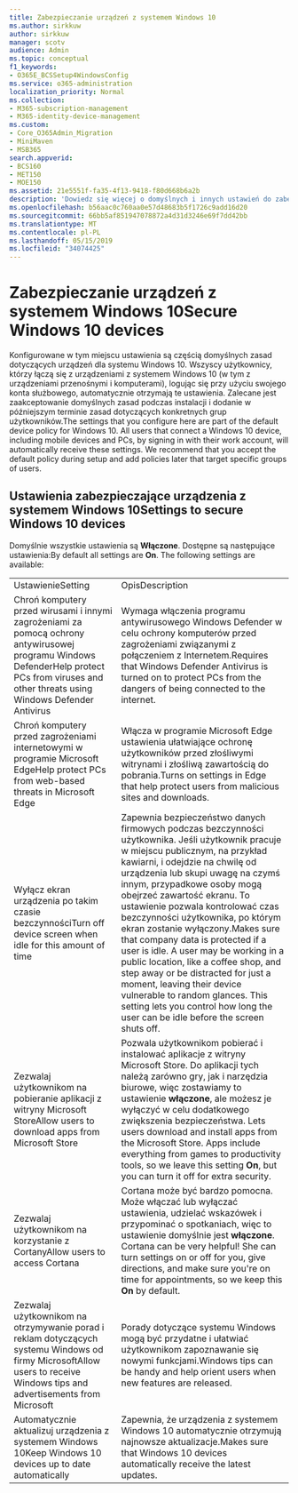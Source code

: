 ```yaml
---
title: Zabezpieczanie urządzeń z systemem Windows 10
ms.author: sirkkuw
author: sirkkuw
manager: scotv
audience: Admin
ms.topic: conceptual
f1_keywords:
- O365E_BCSSetup4WindowsConfig
ms.service: o365-administration
localization_priority: Normal
ms.collection:
- M365-subscription-management
- M365-identity-device-management
ms.custom:
- Core_O365Admin_Migration
- MiniMaven
- MSB365
search.appverid:
- BCS160
- MET150
- MOE150
ms.assetid: 21e5551f-fa35-4f13-9418-f80d668b6a2b
description: 'Dowiedz się więcej o domyślnych i innych ustawień do zabezpieczenia urządzeń Windows 10. '
ms.openlocfilehash: b56aac0c760aa0e57d48683b5f1726c9add16d20
ms.sourcegitcommit: 66bb5af851947078872a4d31d3246e69f7dd42bb
ms.translationtype: MT
ms.contentlocale: pl-PL
ms.lasthandoff: 05/15/2019
ms.locfileid: "34074425"
---
```

# <a name="secure-windows-10-devices"></a><span data-ttu-id="6098a-103">Zabezpieczanie urządzeń z systemem Windows 10</span><span class="sxs-lookup"><span data-stu-id="6098a-103">Secure Windows 10 devices</span></span>

<span data-ttu-id="6098a-p101">Konfigurowane w tym miejscu ustawienia są częścią domyślnych zasad dotyczących urządzeń dla systemu Windows 10. Wszyscy użytkownicy, którzy łączą się z urządzeniami z systemem Windows 10 (w tym z urządzeniami przenośnymi i komputerami), logując się przy użyciu swojego konta służbowego, automatycznie otrzymają te ustawienia. Zalecane jest zaakceptowanie domyślnych zasad podczas instalacji i dodanie w późniejszym terminie zasad dotyczących konkretnych grup użytkowników.</span><span class="sxs-lookup"><span data-stu-id="6098a-p101">The settings that you configure here are part of the default device policy for Windows 10. All users that connect a Windows 10 device, including mobile devices and PCs, by signing in with their work account, will automatically receive these settings. We recommend that you accept the default policy during setup and add policies later that target specific groups of users.</span></span>
  
## <a name="settings-to-secure-windows-10-devices"></a><span data-ttu-id="6098a-107">Ustawienia zabezpieczające urządzenia z systemem Windows 10</span><span class="sxs-lookup"><span data-stu-id="6098a-107">Settings to secure Windows 10 devices</span></span>

<span data-ttu-id="6098a-p102">Domyślnie wszystkie ustawienia są **Włączone**. Dostępne są następujące ustawienia:</span><span class="sxs-lookup"><span data-stu-id="6098a-p102">By default all settings are **On**. The following settings are available:</span></span>
  
|||
|:-----|:-----|
|<span data-ttu-id="6098a-110">Ustawienie</span><span class="sxs-lookup"><span data-stu-id="6098a-110">Setting</span></span>  <br/> |<span data-ttu-id="6098a-111">Opis</span><span class="sxs-lookup"><span data-stu-id="6098a-111">Description</span></span>  <br/> |
|<span data-ttu-id="6098a-112">Chroń komputery przed wirusami i innymi zagrożeniami za pomocą ochrony antywirusowej programu Windows Defender</span><span class="sxs-lookup"><span data-stu-id="6098a-112">Help protect PCs from viruses and other threats using Windows Defender Antivirus</span></span>  <br/> |<span data-ttu-id="6098a-113">Wymaga włączenia programu antywirusowego Windows Defender w celu ochrony komputerów przed zagrożeniami związanymi z połączeniem z Internetem.</span><span class="sxs-lookup"><span data-stu-id="6098a-113">Requires that Windows Defender Antivirus is turned on to protect PCs from the dangers of being connected to the internet.</span></span>  <br/> |
|<span data-ttu-id="6098a-114">Chroń komputery przed zagrożeniami internetowymi w programie Microsoft Edge</span><span class="sxs-lookup"><span data-stu-id="6098a-114">Help protect PCs from web-based threats in Microsoft Edge</span></span>  <br/> |<span data-ttu-id="6098a-115">Włącza w programie Microsoft Edge ustawienia ułatwiające ochronę użytkowników przed złośliwymi witrynami i złośliwą zawartością do pobrania.</span><span class="sxs-lookup"><span data-stu-id="6098a-115">Turns on settings in Edge that help protect users from malicious sites and downloads.</span></span>  <br/> |
|<span data-ttu-id="6098a-116">Wyłącz ekran urządzenia po takim czasie bezczynności</span><span class="sxs-lookup"><span data-stu-id="6098a-116">Turn off device screen when idle for this amount of time</span></span>  <br/> |<span data-ttu-id="6098a-p103">Zapewnia bezpieczeństwo danych firmowych podczas bezczynności użytkownika. Jeśli użytkownik pracuje w miejscu publicznym, na przykład kawiarni, i odejdzie na chwilę od urządzenia lub skupi uwagę na czymś innym, przypadkowe osoby mogą obejrzeć zawartość ekranu. To ustawienie pozwala kontrolować czas bezczynności użytkownika, po którym ekran zostanie wyłączony.</span><span class="sxs-lookup"><span data-stu-id="6098a-p103">Makes sure that company data is protected if a user is idle. A user may be working in a public location, like a coffee shop, and step away or be distracted for just a moment, leaving their device vulnerable to random glances. This setting lets you control how long the user can be idle before the screen shuts off.</span></span>  <br/> |
|<span data-ttu-id="6098a-120">Zezwalaj użytkownikom na pobieranie aplikacji z witryny Microsoft Store</span><span class="sxs-lookup"><span data-stu-id="6098a-120">Allow users to download apps from Microsoft Store</span></span>  <br/> |<span data-ttu-id="6098a-p104">Pozwala użytkownikom pobierać i instalować aplikacje z witryny Microsoft Store. Do aplikacji tych należą zarówno gry, jak i narzędzia biurowe, więc zostawiamy to ustawienie **włączone**, ale możesz je wyłączyć w celu dodatkowego zwiększenia bezpieczeństwa.  </span><span class="sxs-lookup"><span data-stu-id="6098a-p104">Lets users download and install apps from the Microsoft Store. Apps include everything from games to productivity tools, so we leave this setting **On**, but you can turn it off for extra security.  </span></span><br/> |
|<span data-ttu-id="6098a-123">Zezwalaj użytkownikom na korzystanie z Cortany</span><span class="sxs-lookup"><span data-stu-id="6098a-123">Allow users to access Cortana</span></span>  <br/> |<span data-ttu-id="6098a-p105">Cortana może być bardzo pomocna. Może włączać lub wyłączać ustawienia, udzielać wskazówek i przypominać o spotkaniach, więc to ustawienie domyślnie jest **włączone**.  </span><span class="sxs-lookup"><span data-stu-id="6098a-p105">Cortana can be very helpful! She can turn settings on or off for you, give directions, and make sure you're on time for appointments, so we keep this **On** by default.  </span></span><br/> |
|<span data-ttu-id="6098a-126">Zezwalaj użytkownikom na otrzymywanie porad i reklam dotyczących systemu Windows od firmy Microsoft</span><span class="sxs-lookup"><span data-stu-id="6098a-126">Allow users to receive Windows tips and advertisements from Microsoft</span></span>  <br/> |<span data-ttu-id="6098a-127">Porady dotyczące systemu Windows mogą być przydatne i ułatwiać użytkownikom zapoznawanie się nowymi funkcjami.</span><span class="sxs-lookup"><span data-stu-id="6098a-127">Windows tips can be handy and help orient users when new features are released.</span></span>  <br/> |
|<span data-ttu-id="6098a-128">Automatycznie aktualizuj urządzenia z systemem Windows 10</span><span class="sxs-lookup"><span data-stu-id="6098a-128">Keep Windows 10 devices up to date automatically</span></span>  <br/> |<span data-ttu-id="6098a-129">Zapewnia, że urządzenia z systemem Windows 10 automatycznie otrzymują najnowsze aktualizacje.</span><span class="sxs-lookup"><span data-stu-id="6098a-129">Makes sure that Windows 10 devices automatically receive the latest updates.</span></span>  <br/> |
   

